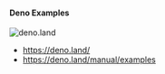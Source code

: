 #### Deno Examples

![deno.land](https://raw.githubusercontent.com/denolib/high-res-deno-logo/master/deno_hr_circle.svg)

- https://deno.land/
- https://deno.land/manual/examples
